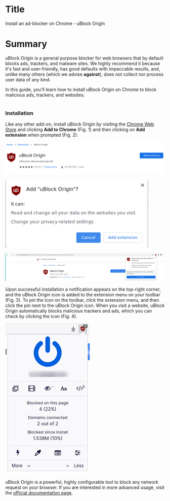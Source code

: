 # Title  #
Install an ad-blocker on Chrome - uBlock Origin

# Summary #

<!-- Online tracking and advertisement services are a severe threat to your online -->
<!-- privacy, since they follow you everywhere and collect as much data as they can, -->
<!-- over which you have no control. As such, when browsing the web, it is critical -->
<!-- to block these services from communicating with our browser.  -->

uBlock Origin is a general purpose blocker for web browsers that by default
blocks ads, trackers, and malware sites. We highly recommend it because it's
fast and user-friendly, has good defaults with impeccable results, and, unlike
many others (which we advise **against**), does not collect nor process user
data of any kind.

In this guide, you'll learn how to install uBlock Origin on Chrome to block
malicious ads, trackers, and websites.
# 

### Installation ###
Like any other add-on, install uBlock Origin by visiting the [Chrome Web
Store](https://chrome.google.com/webstore/detail/ublock-origin/cjpalhdlnbpafiamejdnhcphjbkeiagm)
and clicking **Add to Chrome** (Fig. 1) and then clicking on **Add extension**
when prompted (Fig. 2).

![Fig. 1: Download uBlock Origin](../images/Chrome/ublock-add.png)

![Fig. 2: Add uBlock Origin to Chrome](../images/Chrome/ublock-prompt.png)

![Fig. 3: Notification of successful installation](../images/Chrome/ublock-notify.png)

Upon successful installation a notification appears on the top-right corner, and
the uBlock Origin icon is added to the extension menu on your toolbar (Fig. 3).
To pin the icon on the toolbar, click the extension menu, and then click the pin
next to the uBlock Origin icon. When you visit a website, uBlock Origin
automatically blocks malicious trackers and ads, which you can check by clicking
the icon (Fig. 4).

![Fig. 4: uBlock Origin pop-up interface](../images/Chrome/ublock-test.png)

uBlock Origin is a powerful, highly configurable tool to block any network
request on your browser. If you are interested in more advanced usage, visit the [official
documentation page](https://github.com/gorhill/uBlock/wiki).
